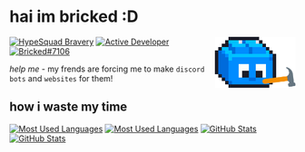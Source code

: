 # hai im bricked :D

<img alt="Profile Picture" align="right" height="90em" src="assets/constructing.gif">

[![HypeSquad Bravery](https://discord.com/assets/efcc751513ec434ea4275ecda4f61136.svg)](<(https://discord.com/users/691572882148425809)>)
[![Active Developer](https://discord.com/assets/26c7a60fb1654315e0be26107bd47470.svg)](https://discord.com/users/691572882148425809)
[![Bricked#7106](https://dcbadge.vercel.app/api/shield/691572882148425809?style=flat)](https://discord.com/users/691572882148425809)

_help me_ - my frends are forcing me to make `discord bots` and `websites` for them!

## how i waste my time

[<img height="160em" alt="Most Used Languages" src="https://github-readme-stats.vercel.app/api/top-langs?username=brycked&layout=compact&theme=github_dark&hide_border=true&bg_color=0000&include_all_commits=true&count_private=true#gh-dark-mode-only">](https://github.com/brycked/github-readme-stats#gh-dark-mode-only)
[<img height="160em" alt="Most Used Languages" src="https://github-readme-stats.vercel.app/api/top-langs?username=brycked&layout=compact&theme=default&hide_border=true&bg_color=0000&include_all_commits=true&count_private=true#gh-light-mode-only">](https://github.com/brycked/github-readme-stats#gh-light-mode-only)
[<img height="160em" alt="GitHub Stats" src="https://github-readme-stats.vercel.app/api?username=brycked&show_icons=true&theme=github_dark&hide_border=true&bg_color=0000&include_all_commits=true&count_private=true&custom_title=GitHub%20Stats&hide=issues#gh-dark-mode-only">](https://github.com/brycked/github-readme-stats#gh-dark-mode-only)
[<img height="160em" alt="GitHub Stats" src="https://github-readme-stats.vercel.app/api?username=brycked&show_icons=true&theme=default&hide_border=true&bg_color=0000&include_all_commits=true&count_private=true&custom_title=GitHub%20Stats&hide=issues#gh-light-mode-only">](https://github.com/brycked/github-readme-stats#gh-light-mode-only)
